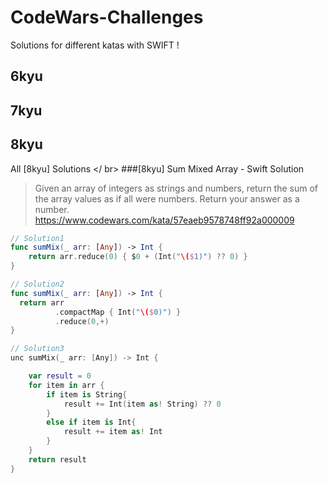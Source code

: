 # CodeWars-Challenges
Solutions for different katas with SWIFT !


## 6kyu


## 7kyu


## 8kyu
All [8kyu] Solutions </ br>
###[8kyu] Sum Mixed Array - Swift Solution
>Given an array of integers as strings and numbers, return the sum of the array values as if all were numbers.
>Return your answer as a number.
>https://www.codewars.com/kata/57eaeb9578748ff92a000009
```swift
// Solution1
func sumMix(_ arr: [Any]) -> Int {
    return arr.reduce(0) { $0 + (Int("\($1)") ?? 0) }
}

// Solution2
func sumMix(_ arr: [Any]) -> Int {
  return arr
          .compactMap { Int("\($0)") }
          .reduce(0,+)
}

// Solution3
unc sumMix(_ arr: [Any]) -> Int {

    var result = 0
    for item in arr {
        if item is String{
            result += Int(item as! String) ?? 0
        }
        else if item is Int{
            result += item as! Int
        }
    }
    return result
}
```


